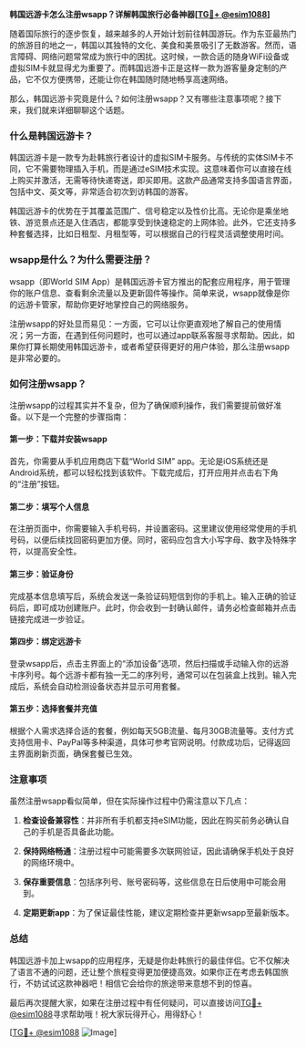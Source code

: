 **韩国远游卡怎么注册wsapp？详解韩国旅行必备神器[[TG💪+ @esim1088](https://t.me/s/esim1088)]**

随着国际旅行的逐步恢复，越来越多的人开始计划前往韩国游玩。作为东亚最热门的旅游目的地之一，韩国以其独特的文化、美食和美景吸引了无数游客。然而，语言障碍、网络问题常常成为旅行中的困扰。这时候，一款合适的随身WiFi设备或虚拟SIM卡就显得尤为重要了。而韩国远游卡正是这样一款为游客量身定制的产品，它不仅方便携带，还能让你在韩国随时随地畅享高速网络。

那么，韩国远游卡究竟是什么？如何注册wsapp？又有哪些注意事项呢？接下来，我们就来详细聊聊这个话题。

### 什么是韩国远游卡？

韩国远游卡是一款专为赴韩旅行者设计的虚拟SIM卡服务。与传统的实体SIM卡不同，它不需要物理插入手机，而是通过eSIM技术实现。这意味着你可以直接在线上购买并激活，无需等待快递寄送，即买即用。这款产品通常支持多国语言界面，包括中文、英文等，非常适合初次到访韩国的游客。

韩国远游卡的优势在于其覆盖范围广、信号稳定以及性价比高。无论你是乘坐地铁、游览景点还是入住酒店，都能享受到快速稳定的上网体验。此外，它还支持多种套餐选择，比如日租型、月租型等，可以根据自己的行程灵活调整使用时间。

### wsapp是什么？为什么需要注册？

wsapp（即World SIM App）是韩国远游卡官方推出的配套应用程序，用于管理你的账户信息、查看剩余流量以及更新固件等操作。简单来说，wsapp就像是你的远游卡管家，帮助你更好地掌控自己的网络服务。

注册wsapp的好处显而易见：一方面，它可以让你更直观地了解自己的使用情况；另一方面，在遇到任何问题时，也可以通过app联系客服寻求帮助。因此，如果你打算长期使用韩国远游卡，或者希望获得更好的用户体验，那么注册wsapp是非常必要的。

### 如何注册wsapp？

注册wsapp的过程其实并不复杂，但为了确保顺利操作，我们需要提前做好准备。以下是一个完整的步骤指南：

#### 第一步：下载并安装wsapp

首先，你需要从手机应用商店下载“World SIM” app。无论是iOS系统还是Android系统，都可以轻松找到该软件。下载完成后，打开应用并点击右下角的“注册”按钮。

#### 第二步：填写个人信息

在注册页面中，你需要输入手机号码，并设置密码。这里建议使用经常使用的手机号码，以便后续找回密码更加方便。同时，密码应包含大小写字母、数字及特殊字符，以提高安全性。

#### 第三步：验证身份

完成基本信息填写后，系统会发送一条验证码短信到你的手机上。输入正确的验证码后，即可成功创建账户。此时，你会收到一封确认邮件，请务必检查邮箱并点击链接完成进一步验证。

#### 第四步：绑定远游卡

登录wsapp后，点击主界面上的“添加设备”选项，然后扫描或手动输入你的远游卡序列号。每个远游卡都有独一无二的序列号，通常可以在包装盒上找到。输入完成后，系统会自动检测设备状态并显示可用套餐。

#### 第五步：选择套餐并充值

根据个人需求选择合适的套餐，例如每天5GB流量、每月30GB流量等。支付方式支持信用卡、PayPal等多种渠道，具体可参考官网说明。付款成功后，记得返回主界面刷新页面，确保套餐已生效。

### 注意事项

虽然注册wsapp看似简单，但在实际操作过程中仍需注意以下几点：

1. **检查设备兼容性**：并非所有手机都支持eSIM功能，因此在购买前务必确认自己的手机是否具备此功能。
   
2. **保持网络畅通**：注册过程中可能需要多次联网验证，因此请确保手机处于良好的网络环境中。

3. **保存重要信息**：包括序列号、账号密码等，这些信息在日后使用中可能会用到。

4. **定期更新app**：为了保证最佳性能，建议定期检查并更新wsapp至最新版本。

### 总结

韩国远游卡加上wsapp的应用程序，无疑是你赴韩旅行的最佳伴侣。它不仅解决了语言不通的问题，还让整个旅程变得更加便捷高效。如果你正在考虑去韩国旅行，不妨试试这款神器吧！相信它会给你的旅途带来意想不到的惊喜。

最后再次提醒大家，如果在注册过程中有任何疑问，可以直接访问[TG💪+ @esim1088](https://t.me/s/esim1088)寻求帮助哦！祝大家玩得开心，用得舒心！

[[TG💪+ @esim1088](https://t.me/s/esim1088) ![Image](https://i.postimg.cc/4NQfJmqS/Snipaste-2025-05-13-00-14-12.png)]